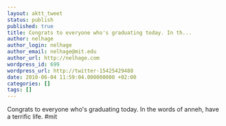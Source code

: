 ```yaml
---
layout: aktt_tweet
status: publish
published: true
title: Congrats to everyone who's graduating today. In th...
author: nelhage
author_login: nelhage
author_email: nelhage@mit.edu
author_url: http://nelhage.com
wordpress_id: 699
wordpress_url: http://twitter-15425429488
date: 2010-06-04 11:59:04.000000000 +02:00
categories: []
tags: []
---
```

Congrats to everyone who's graduating today. In the words of anneh, have a terrific life. #mit
